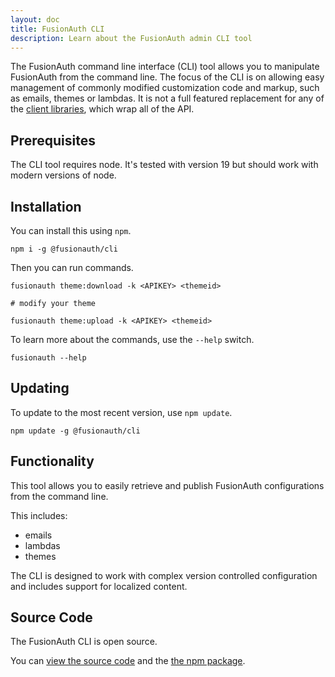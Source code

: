 ```yaml
---
layout: doc
title: FusionAuth CLI
description: Learn about the FusionAuth admin CLI tool
---
```


The FusionAuth command line interface (CLI) tool allows you to manipulate FusionAuth from the command line. The focus of the CLI is on allowing easy management of commonly modified customization code and markup, such as emails, themes or lambdas. It is not a full featured replacement for any of the [client libraries](/docs/v1/tech/client-libraries/), which wrap all of the API.

## Prerequisites

The CLI tool requires node. It's tested with version 19 but should work with modern versions of node.

## Installation

You can install this using `npm`.

```
npm i -g @fusionauth/cli
```

Then you can run commands.

```
fusionauth theme:download -k <APIKEY> <themeid>

# modify your theme

fusionauth theme:upload -k <APIKEY> <themeid>
```

To learn more about the commands, use the `--help` switch.

```
fusionauth --help
```

## Updating 

To update to the most recent version, use `npm update`.

```
npm update -g @fusionauth/cli
```

## Functionality

This tool allows you to easily retrieve and publish FusionAuth configurations from the command line.

This includes:

* emails
* lambdas
* themes

The CLI is designed to work with complex version controlled configuration and includes support for localized content.

## Source Code

The FusionAuth CLI is open source.

You can [view the source code](https://github.com/FusionAuth/fusionauth-node-cli) and the [the npm package](https://www.npmjs.com/package/@fusionauth/cli).
